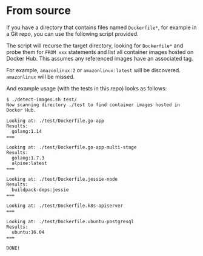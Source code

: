 # From source

If you have a directory that contains files named `Dockerfile*`, for example in a Git repo,
you can use the following script provided.

The script will recurse the target directory, looking for `Dockerfile*` and probe them for `FROM xxx` statements
and list all container images hosted on Docker Hub. This assumes any referenced images have an associated tag. 

For example, `amazonlinux:2` or `amazonlinux:latest` will be discovered. `amazonlinux` will be missed.

And example usage (with the tests in this repo) looks as follows:

```
$ ./detect-images.sh test/
Now scanning directory ./test to find container images hosted in Docker Hub.

Looking at: ./test/Dockerfile.go-app
Results:
  golang:1.14
===

Looking at: ./test/Dockerfile.go-app-multi-stage
Results:
  golang:1.7.3
  alpine:latest
===

Looking at: ./test/Dockerfile.jessie-node
Results:
  buildpack-deps:jessie
===

Looking at: ./test/Dockerfile.k8s-apiserver
===

Looking at: ./test/Dockerfile.ubuntu-postgresql
Results:
  ubuntu:16.04
===

DONE!
```



